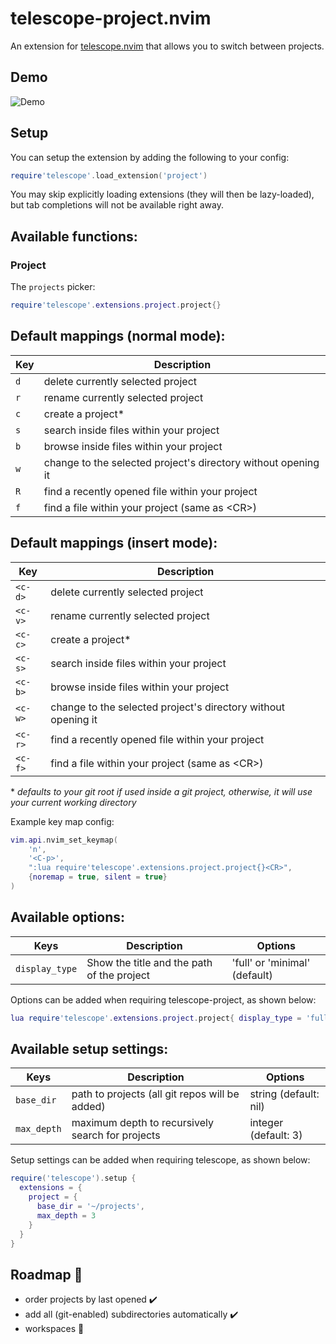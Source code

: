 # telescope-project.nvim

An extension for [telescope.nvim](https://github.com/nvim-telescope/telescope.nvim) 
that allows you to switch between projects.

## Demo

![Demo](./demo.gif)

## Setup

You can setup the extension by adding the following to your config:

```lua
require'telescope'.load_extension('project')
```

You may skip explicitly loading extensions (they will then be lazy-loaded), but tab completions will not be available right away.

## Available functions:

### Project

The `projects` picker:

```lua
require'telescope'.extensions.project.project{}
```

## Default mappings (normal mode):

| Key | Description                                                   |
|-----|---------------------------------------------------------------|
| `d` | delete currently selected project                             |
| `r` | rename currently selected project                             |
| `c` | create a project\*                                            |
| `s` | search inside files within your project                       |
| `b` | browse inside files within your project                       |
| `w` | change to the selected project's directory without opening it |
| `R` | find a recently opened file within your project               |
| `f` | find a file within your project (same as \<CR\>)              |

## Default mappings (insert mode):

| Key | Description                                                   |
|-----|---------------------------------------------------------------|
| `<c-d>` | delete currently selected project                             |
| `<c-v>` | rename currently selected project                             |
| `<c-c>` | create a project\*                                            |
| `<c-s>` | search inside files within your project                       |
| `<c-b>` | browse inside files within your project                       |
| `<c-w>` | change to the selected project's directory without opening it |
| `<c-r>` | find a recently opened file within your project               |
| `<c-f>` | find a file within your project (same as \<CR\>)              |

\* *defaults to your git root if used inside a git project, otherwise, it will use your current working directory*

Example key map config:

```lua
vim.api.nvim_set_keymap(
    'n',
    '<C-p>',
    ":lua require'telescope'.extensions.project.project{}<CR>",
    {noremap = true, silent = true}
)
```
 
## Available options:

| Keys           | Description                                 | Options                       |
|----------------|---------------------------------------------|-------------------------------|
| `display_type` | Show the title and the path of the project  | 'full' or 'minimal' (default) |

Options can be added when requiring telescope-project, as shown below:  

```lua
lua require'telescope'.extensions.project.project{ display_type = 'full' }
```

## Available setup settings:

| Keys        | Description                                      | Options                |
|-------------|--------------------------------------------------|------------------------|
| `base_dir`  | path to projects (all git repos will be added)   | string  (default: nil) |
| `max_depth` | maximum depth to recursively search for projects | integer (default: 3)   |

Setup settings can be added when requiring telescope, as shown below:  

```lua
require('telescope').setup {
  extensions = {
    project = {
      base_dir = '~/projects',
      max_depth = 3
    }
  }
}
```

## Roadmap :blue_car:

- order projects by last opened :heavy_check_mark:
- add all (git-enabled) subdirectories automatically :heavy_check_mark:
- workspaces :construction:
